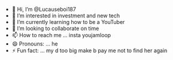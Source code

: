 - 👋 Hi, I’m @Lucauseboi187
- 👀 I’m interested in investment and new tech
- 🌱 I’m currently learning how to be a YouTuber
- 💞️ I’m looking to collaborate on time
- 📫 How to reach me ... insta youjamloop
- 😄 Pronouns: ... he
- ⚡ Fun fact: ... my d too big make b pay me not to find her again

<!---
Lucauseboi187/Lucauseboi187 is a ✨ special ✨ repository because its `README.md` (this file) appears on your GitHub profile.
You can click the Preview link to take a look at your changes.
--->
